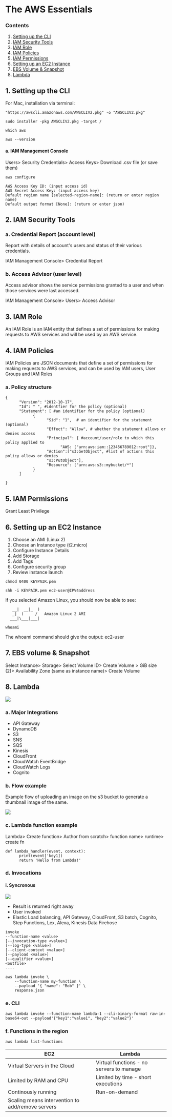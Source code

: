 # The AWS Essentials 

### Contents
 1.  [Setting up the CLI](https://github.com/blessinvarkey/musings/blob/wip-1/posts/cloud/aws/theory/19-01-2022-exploring-aws-services.md#setting-up-the-cli)
 2. [IAM Security Tools](https://github.com/blessinvarkey/musings/blob/wip-1/posts/cloud/aws/theory/19-01-2022-exploring-aws-services.md#iam-security-tools) 
 3. [IAM Role](https://github.com/blessinvarkey/musings/blob/wip-1/posts/cloud/aws/theory/19-01-2022-exploring-aws-services.md#iam-role) 
 4. [IAM Policies](https://github.com/blessinvarkey/musings/blob/wip-1/posts/cloud/aws/theory/19-01-2022-exploring-aws-services.md#iam-policies) 
 5. [IAM Permissions](https://github.com/blessinvarkey/musings/blob/wip-1/posts/cloud/aws/theory/19-01-2022-exploring-aws-services.md#iam-permissions) 
 6. [Setting up an EC2 Instance](https://github.com/blessinvarkey/musings/blob/wip-1/posts/cloud/aws/theory/19-01-2022-exploring-aws-services.md#setting-up-an-ec2-instance)  
 7. [EBS Volume & Snapshot](https://github.com/blessinvarkey/musings/blob/wip-1/posts/cloud/aws/theory/19-01-2022-exploring-aws-services.md#ebs-volume--snapshot)  
 8. [Lambda](https://github.com/blessinvarkey/musings/blob/wip-1/posts/cloud/aws/theory/19-01-2022-exploring-aws-services.md#lambda)  

## 1. Setting up the CLI
For Mac, installation via terminal:

```
"https://awscli.amazonaws.com/AWSCLIV2.pkg" -o "AWSCLIV2.pkg"
```
```
sudo installer -pkg AWSCLIV2.pkg -target /      

```
```
which aws
```
```
aws --version
```

#### a. IAM Management Console  
Users> Security Credentials> Access Keys> Download .csv file (or save them)

```
aws configure
```
```
AWS Access Key ID: (input access id)
AWS Secret Access Key: (input access key)
Default region name [selected-region-name]: (return or enter region name)
Default output format [None]: (return or enter json)
```

## 2. IAM Security Tools

### a. Credential Report (account level)
Report with details of account's users and status of their various credentials.  

IAM Management Console> Credential Report
 
### b. Access Advisor (user level)
Access advisor shows the service permissions granted to a user and when those services were last accessed. 

IAM Management Console> Users> Access Advisor


## 3. IAM Role
An IAM Role is an IAM entity that defines a set of permissions for making requests to AWS services and will be used by an AWS service. 

## 4. IAM Policies
IAM Policies are JSON documents that define a set of permissions for making requests to AWS services, and can be used by IAM users, User Groups and IAM Roles

### a. Policy structure
```
{
      "Version": "2012-10-17",
      "Id": " ", #identfier for the policy (optional)
      "Statement": [ #an identifier for the policy (optional)
            {
                  "Sid": "1",  # an identifier for the statement (optional)
                  "Effect": "Allow", # whether the statement allows or denies access 
                  "Principal": { #account/user/role to which this policy applied to 
                        "AWS: ["arn:aws:iam::123456789012:root"]},
                  "Action":["s3:GetObject", #list of actions this policy allows or denies
                  "s3:PutObject"],
                  "Resource": ["arn:aws:s3::mybucket/*"]
            }
      ]

}
```

## 5. IAM Permissions
Grant Least Privilege 


## 6. Setting up an EC2 Instance

1. Choose an AMI (Linux 2)
2. Choose an Instance type (t2.micro)
3. Configure Instance Details
4. Add Storage 
5. Add Tags
6. Configure security group
7. Review instance launch 

```
chmod 0400 KEYPAIR.pem 
```
```
shh -i KEYPAIR.pem ec2-user@IPV4address
```
If you selected Amazon Linux, you should now be able to see: 

       __|  __|_  )
       _|  (     /   Amazon Linux 2 AMI
      ___|\___|___|



```
whoami
```
The whoami command should give the output: ec2-user

## 7. EBS volume & Snapshot

Select Instance> Storage> Select Volume ID> Create Volume > GiB size (2)> Availability Zone (same as instance name)> Create Volume


## 8. Lambda

![](aws-lambda.png)

### a. Major Integrations
- API Gateway
- DynamoDB
- S3
- SNS
- SQS
- Kinesis
- CloudFront 
- CloudWatch EventBridge 
- CloudWatch Logs
- Cognito

### b. Flow example
Example flow of uploading an image on the s3 bucket to generate a thumbnail image of the same.

![](aws-lambda-example.png)


### c. Lambda function example 

Lambda> Create function> Author from scratch> function name> runtime> create fn
```
def lambda_handler(event, context):
      print(event['key1])
      return 'Hello from Lambda!'
```


### d. Invocations
#### i. Syncronous 
![](aws-lambda-syncronous-invocation.png)
- Result is returned right away
- User invoked 
- Elastic Load balancing, API Gateway, CloudFront, S3 batch, Cognito, Step Functions, Lex, Alexa, Kinesis Data Firehose

```
invoke
--function-name <value>
[--invocation-type <value>]
[--log-type <value>]
[--client-context <value>]
[--payload <value>]
[--qualifier <value>]
<outfile>
----

aws lambda invoke \
    --function-name my-function \
    --payload '{ "name": "Bob" }' \
    response.json
```

### e. CLI

```
aws lambda invoke --function-name lambda-1 --cli-binary-format raw-in-base64-out --payload'{"key1":"value1", "key2":"value2"}'  
```


### f. Functions in the region
```
aws lambda list-functions
```

|EC2|Lambda|
|--|--|
|Virtual Servers in the Cloud| Virtual functions - no servers to manage |
|Limited by RAM and CPU|Limited by time - short executions|
|Continously running|Run-on-demand|
|Scaling means intervention to add/remove servers||


